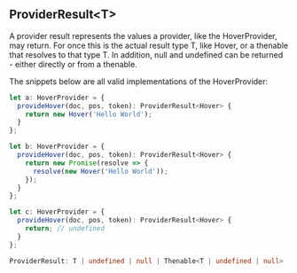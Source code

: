 ## ProviderResult&lt;T&gt;

A provider result represents the values a provider, like the HoverProvider, may return. For once this is the actual result type T, like Hover, or a thenable that resolves to that type T. In addition, null and undefined can be returned - either directly or from a thenable.

The snippets below are all valid implementations of the HoverProvider:

```typescript
let a: HoverProvider = {
  provideHover(doc, pos, token): ProviderResult<Hover> {
    return new Hover('Hello World');
  }
};

let b: HoverProvider = {
  provideHover(doc, pos, token): ProviderResult<Hover> {
    return new Promise(resolve => {
      resolve(new Hover('Hello World'));
    });
  }
};

let c: HoverProvider = {
  provideHover(doc, pos, token): ProviderResult<Hover> {
    return; // undefined
  }
};
```

```typescript
ProviderResult: T | undefined | null | Thenable<T | undefined | null>
```

